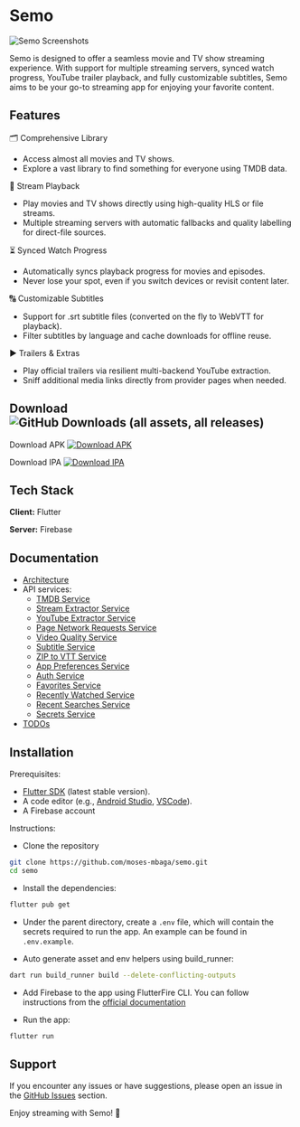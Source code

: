 # Semo

![Semo Screenshots](https://raw.githubusercontent.com/moses-mbaga/semo/refs/heads/main/banner.png)

Semo is designed to offer a seamless movie and TV show streaming experience. With support for multiple streaming servers, synced watch progress, YouTube trailer playback, and fully customizable subtitles, Semo aims to be your go-to streaming app for enjoying your favorite content.

## Features

🗂 Comprehensive Library

- Access almost all movies and TV shows.
- Explore a vast library to find something for everyone using TMDB data.

🎥 Stream Playback

- Play movies and TV shows directly using high-quality HLS or file streams.
- Multiple streaming servers with automatic fallbacks and quality labelling for direct-file sources.

⏳ Synced Watch Progress

- Automatically syncs playback progress for movies and episodes.
- Never lose your spot, even if you switch devices or revisit content later.

🔠 Customizable Subtitles

- Support for .srt subtitle files (converted on the fly to WebVTT for playback).
- Filter subtitles by language and cache downloads for offline reuse.

▶️ Trailers & Extras

- Play official trailers via resilient multi-backend YouTube extraction.
- Sniff additional media links directly from provider pages when needed.

## Download ![GitHub Downloads (all assets, all releases)](https://img.shields.io/github/downloads/moses-mbaga/semo/total?link=https%3A%2F%2Fgithub.com%2Fmoses-mbaga%2Fsemo%2Freleases)

Download APK
[![Download APK](https://custom-icon-badges.demolab.com/badge/-Download-F25278?style=for-the-badge&logo=download&logoColor=white&color=AB261D)](https://github.com/moses-mbaga/semo/releases)

Download IPA
[![Download IPA](https://custom-icon-badges.demolab.com/badge/-Download-F25278?style=for-the-badge&logo=download&logoColor=white&color=AB261D)](https://github.com/moses-mbaga/semo/releases)

## Tech Stack

**Client:** Flutter

**Server:** Firebase

## Documentation

- [Architecture](docs/ARCHITECTURE.md)
- API services:
  - [TMDB Service](docs/api/TMDB.md)
  - [Stream Extractor Service](docs/api/STREAMS_EXTRACTOR.md)
  - [YouTube Extractor Service](docs/api/YOUTUBE_EXTRACTOR.md)
  - [Page Network Requests Service](docs/api/PAGE_NETWORK_REQUESTS.md)
  - [Video Quality Service](docs/api/VIDEO_QUALITY.md)
  - [Subtitle Service](docs/api/SUBTITLES.md)
  - [ZIP to VTT Service](docs/api/ZIP_TO_VTT.md)
  - [App Preferences Service](docs/api/APP_PREFERENCES.md)
  - [Auth Service](docs/api/AUTH.md)
  - [Favorites Service](docs/api/FAVORITES.md)
  - [Recently Watched Service](docs/api/RECENTLY_WATCHED.md)
  - [Recent Searches Service](docs/api/RECENT_SEARCHES.md)
  - [Secrets Service](docs/api/SECRETS.md)
- [TODOs](docs/TODO.md)

## Installation

Prerequisites:
- [Flutter SDK](https://flutter.dev/) (latest stable version).
- A code editor (e.g., [Android Studio](https://developer.android.com/studio), [VSCode](https://code.visualstudio.com/)).
- A Firebase account

Instructions:

- Clone the repository
```bash
git clone https://github.com/moses-mbaga/semo.git
cd semo
```

- Install the dependencies:
```bash
flutter pub get
```

- Under the parent directory, create a ```.env``` file, which will contain the secrets required to run the app. An example can be found in ```.env.example```.

- Auto generate asset and env helpers using build_runner:
```bash
dart run build_runner build --delete-conflicting-outputs
```

- Add Firebase to the app using FlutterFire CLI. You can follow instructions from the [official documentation](https://firebase.google.com/docs/flutter/setup)

- Run the app:
```bash
flutter run
```

## Support

If you encounter any issues or have suggestions, please open an issue in the [GitHub Issues](https://github.com/moses-mbaga/semo/issues) section.

Enjoy streaming with Semo! 🌟

